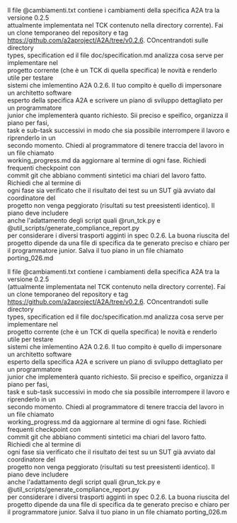 Il file @cambiamenti.txt contiene i cambiamenti della specifica A2A tra la versione 0.2.5         
attualmente implementata nel TCK contenuto nella directory corrente). Fai un clone temporaneo del 
repository e tag https://github.com/a2aproject/A2A/tree/v0.2.6. COncentrandoti sulle directory    
types, specification ed il file doc/specification.md analizza cosa serve per implementare nel     
progetto corrente (che è un TCK di quella specifica) le novità e renderlo utile per testare       
sistemi che imlementino A2A 0.2.6. Il tuo compito è quello di impersonare un architetto software  
esperto della specifica A2A e scrivere un piano di sviluppo dettagliato per un programmatore      
junior che implementerà quanto richiesto. Sii preciso e speifico, organizza il piano per fasi,    
task e sub-task successivi in modo che sia possibile interrompere il lavoro e riprenderlo in un   
secondo momento. Chiedi al programmatore di tenere traccia del lavoro in un file chiamato         
working_progress.md da aggiornare al termine di ogni fase. Richiedi frequenti checkpoint con      
commit git che abbiano commenti sintetici ma chiari del lavoro fatto. Richiedi che al termine di  
ogni fase sia verificato che il risultato dei test su un SUT già avviato dal coordinatore del     
progetto non venga peggiorato (risultati su test preesistenti identico). Il piano deve includere  
anche l'adattamento degli script quali @run_tck.py e @util_scripts/generate_compliance_report.py  
per considerare i diversi trasporti agginti in spec 0.2.6. La buona riuscita del progetto dipende 
da una file di specifica da te generato preciso e chiaro per il programmatore junior. Salva il tuo
piano in un file chiamato porting_026.md



Il file @cambiamenti.txt contiene i cambiamenti della specifica A2A tra la versione 0.2.5         
(attualmente implementata nel TCK contenuto nella directory corrente). Fai un clone temporaneo del
repository e tag https://github.com/a2aproject/A2A/tree/v0.2.6. COncentrandoti sulle directory    
types, specification ed il file doc/specification.md analizza cosa serve per implementare nel     
progetto corrente (che è un TCK di quella specifica) le novità e renderlo utile per testare       
sistemi che imlementino A2A 0.2.6. Il tuo compito è quello di impersonare un architetto software  
esperto della specifica A2A e scrivere un piano di sviluppo dettagliato per un programmatore      
junior che implementerà quanto richiesto. Sii preciso e speifico, organizza il piano per fasi,    
task e sub-task successivi in modo che sia possibile interrompere il lavoro e riprenderlo in un   
secondo momento. Chiedi al programmatore di tenere traccia del lavoro in un file chiamato         
working_progress.md da aggiornare al termine di ogni fase. Richiedi frequenti checkpoint con      
commit git che abbiano commenti sintetici ma chiari del lavoro fatto. Richiedi che al termine di  
ogni fase sia verificato che il risultato dei test su un SUT già avviato dal coordinatore del     
progetto non venga peggiorato (risultati su test preesistenti identico). Il piano deve includere  
anche l'adattamento degli script quali @run_tck.py e @util_scripts/generate_compliance_report.py  
per considerare i diversi trasporti agginti in spec 0.2.6. La buona riuscita del progetto dipende 
da una file di specifica da te generato preciso e chiaro per il programmatore junior. Salva il tuo
piano in un file chiamato porting_026.m